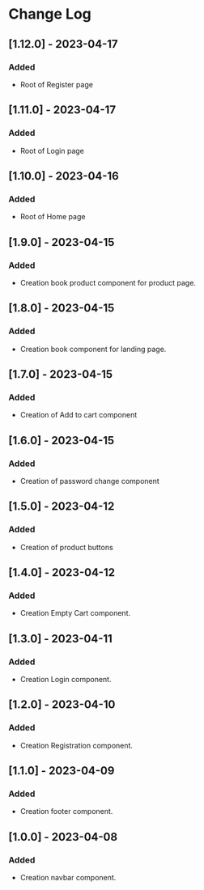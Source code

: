 # Change Log

## [1.12.0] - 2023-04-17

### Added

- Root of Register page

## [1.11.0] - 2023-04-17

### Added

- Root of Login page

## [1.10.0] - 2023-04-16

### Added

- Root of Home page

## [1.9.0] - 2023-04-15

### Added

- Creation book product component for product page.

## [1.8.0] - 2023-04-15

### Added

- Creation book component for landing page.

## [1.7.0] - 2023-04-15

### Added

- Creation of Add to cart component

## [1.6.0] - 2023-04-15

### Added

- Creation of password change component

## [1.5.0] - 2023-04-12

### Added

- Creation of product buttons

## [1.4.0] - 2023-04-12

### Added

- Creation Empty Cart component.

## [1.3.0] - 2023-04-11

### Added

- Creation Login component.

## [1.2.0] - 2023-04-10

### Added

- Creation Registration component.

## [1.1.0] - 2023-04-09

### Added

- Creation footer component.

## [1.0.0] - 2023-04-08

### Added

- Creation navbar component.